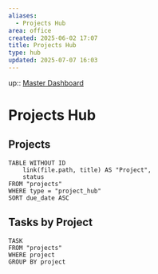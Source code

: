 ```yaml
---
aliases:
  - Projects Hub
area: office
created: 2025-06-02 17:07
title: Projects Hub
type: hub
updated: 2025-07-07 16:03
---
```


up:: [Master Dashboard](master-dashboard.md)

# Projects Hub

## Projects

```dataview
TABLE WITHOUT ID
	link(file.path, title) AS "Project",
	status
FROM "projects"
WHERE type = "project_hub"
SORT due_date ASC
```

## Tasks by Project

```dataview
TASK
FROM "projects"
WHERE project
GROUP BY project 
```

